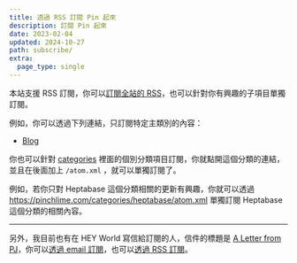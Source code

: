 ```yaml
---
title: 透過 RSS 訂閱 Pin 起來
description: 訂閱 Pin 起來
date: 2023-02-04
updated: 2024-10-27
path: subscribe/
extra:
  page_type: single
---
```



本站支援 RSS 訂閱，你可以[訂閱全站的 RSS](/atom.xml)，也可以針對你有興趣的子項目單獨訂閱。

例如，你可以透過下列連結，只訂閱特定主類別的內容：

- [Blog](/blog/atom.xml)

你也可以針對 [categories](/categories) 裡面的個別分類項目訂閱，你就點開這個分類的連結，並且在後面加上 `/atom.xml` ，就可以單獨訂閱了。

例如，若你只對 Heptabase 這個分類相關的更新有興趣，你就可以透過 <https://pinchlime.com/categories/heptabase/atom.xml> 單獨訂閱 Heptabase 這個分類的相關內容。 

---

另外，我目前也有在 HEY World 寫信給訂閱的人，信件的標題是 [A Letter from PJ](@/pages/letters.md)，你可以[透過 email 訂閱](https://world.hey.com/mimir)，也可以[透過 RSS 訂閱](https://world.hey.com/mimir/feed.atom)。